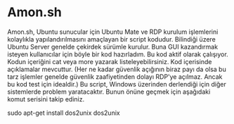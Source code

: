 # Amon.sh
Amon.sh, Ubuntu sunucular için Ubuntu Mate ve RDP kurulum işlemlerini kolaylıkla yapılandırılmasını amaçlayan bir script kodudur. Bilindiği üzere Ubuntu Server genelde çekirdek sürümle kurulur. Buna GUI kazandırmak isteyen kullanıcılar için böyle bir kod hazırladım. Bu kod aktif olarak çalışıyor. Kodun içeriğini cat veya more yazarak listeleyebilirsiniz. Kod içerisinde açıklamalar mevcuttur. (Her ne kadar güvenlik açığının biraz payı da olsa bu tarz işlemler genelde güvenlik zaafiyetinden dolayı RDP'ye açılmaz. Ancak bu kod test için idealdir.) Bu script, Windows üzerinden derlendiği için diğer sistemlerde problem yaratacaktır. Bunun önüne geçmek için aşağıdaki komut serisini takip ediniz.

sudo apt-get install dos2unix
dos2unix <script ismi>
chmod +x <script ismi>
./<script ismi>

Not: Script içerisinde yazan kodlar aktif olarak çalışmaktadır.  Bu kodların doğuracağı sonuçlardan yalnızca kullanıcı sorumludur.  
